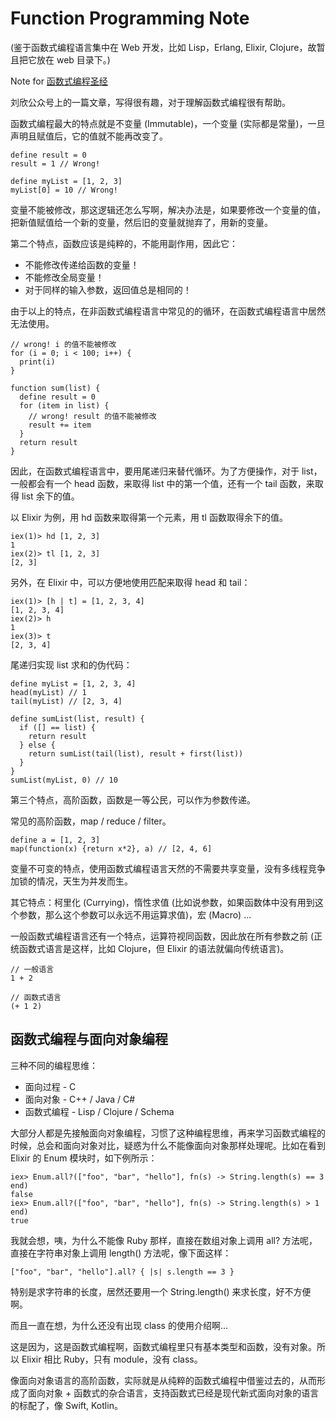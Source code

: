 # Function Programming Note

(鉴于函数式编程语言集中在 Web 开发，比如 Lisp，Erlang, Elixir, Clojure，故暂且把它放在 web 目录下。)

Note for [函数式编程圣经](https://mp.weixin.qq.com/s/0gErQ3tjDLZuD1bYOhi0mQ)

刘欣公众号上的一篇文章，写得很有趣，对于理解函数式编程很有帮助。

函数式编程最大的特点就是不变量 (Immutable)，一个变量 (实际都是常量)，一旦声明且赋值后，它的值就不能再改变了。

    define result = 0
    result = 1 // Wrong!

    define myList = [1, 2, 3]
    myList[0] = 10 // Wrong!

变量不能被修改，那这逻辑还怎么写啊，解决办法是，如果要修改一个变量的值，把新值赋值给一个新的变量，然后旧的变量就抛弃了，用新的变量。

第二个特点，函数应该是纯粹的，不能用副作用，因此它：

- 不能修改传递给函数的变量！
- 不能修改全局变量！
- 对于同样的输入参数，返回值总是相同的！

由于以上的特点，在非函数式编程语言中常见的的循环，在函数式编程语言中居然无法使用。

    // wrong! i 的值不能被修改
    for (i = 0; i < 100; i++) {
      print(i)
    }

    function sum(list) {
      define result = 0
      for (item in list) {
        // wrong! result 的值不能被修改
        result += item
      }
      return result
    }

因此，在函数式编程语言中，要用尾递归来替代循环。为了方便操作，对于 list，一般都会有一个 head 函数，来取得 list 中的第一个值，还有一个 tail 函数，来取得 list 余下的值。

以 Elixir 为例，用 hd 函数来取得第一个元素，用 tl 函数取得余下的值。

    iex(1)> hd [1, 2, 3]
    1
    iex(2)> tl [1, 2, 3]
    [2, 3]

另外，在 Elixir 中，可以方便地使用匹配来取得 head 和 tail：

    iex(1)> [h | t] = [1, 2, 3, 4]
    [1, 2, 3, 4]
    iex(2)> h
    1
    iex(3)> t
    [2, 3, 4]

尾递归实现 list 求和的伪代码：

    define myList = [1, 2, 3, 4]
    head(myList) // 1
    tail(myList) // [2, 3, 4]

    define sumList(list, result) {
      if ([] == list) {
        return result
      } else {
        return sumList(tail(list), result + first(list))
      }
    }
    sumList(myList, 0) // 10

第三个特点，高阶函数，函数是一等公民，可以作为参数传递。

常见的高阶函数，map / reduce / filter。

    define a = [1, 2, 3]
    map(function(x) {return x*2}, a) // [2, 4, 6]

变量不可变的特点，使用函数式编程语言天然的不需要共享变量，没有多线程竞争加锁的情况，天生为并发而生。

其它特点：柯里化 (Currying)，惰性求值 (比如说参数，如果函数体中没有用到这个参数，那么这个参数可以永远不用运算求值)，宏 (Macro) ...

一般函数式编程语言还有一个特点，运算符视同函数，因此放在所有参数之前 (正统函数式语言是这样，比如 Clojure，但 Elixir 的语法就偏向传统语言)。

    // 一般语言
    1 + 2

    // 函数式语言
    (+ 1 2)

## 函数式编程与面向对象编程

三种不同的编程思维：

- 面向过程 - C
- 面向对象 - C++ / Java / C#
- 函数式编程 - Lisp / Clojure / Schema

大部分人都是先接触面向对象编程，习惯了这种编程思维，再来学习函数式编程的时候，总会和面向对象对比，疑惑为什么不能像面向对象那样处理呢。比如在看到 Elixir 的 Enum 模块时，如下例所示：

    iex> Enum.all?(["foo", "bar", "hello"], fn(s) -> String.length(s) == 3 end)
    false
    iex> Enum.all?(["foo", "bar", "hello"], fn(s) -> String.length(s) > 1 end)
    true

我就会想，咦，为什么不能像 Ruby 那样，直接在数组对象上调用 all? 方法呢，直接在字符串对象上调用 length() 方法呢，像下面这样：

    ["foo", "bar", "hello"].all? { |s| s.length == 3 }

特别是求字符串的长度，居然还要用一个 String.length() 来求长度，好不方便啊。

而且一直在想，为什么还没有出现 class 的使用介绍啊...

这是因为，这是函数式编程啊，函数式编程里只有基本类型和函数，没有对象。所以 Elixir 相比 Ruby，只有 module，没有 class。

像面向对象语言的高阶函数，实际就是从纯粹的函数式编程中借鉴过去的，从而形成了面向对象 + 函数式的杂合语言，支持函数式已经是现代新式面向对象的语言的标配了，像 Swift, Kotlin。
